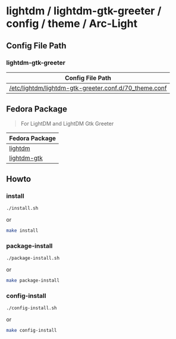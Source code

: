 
# lightdm / lightdm-gtk-greeter / config / theme / Arc-Light




## Config File Path

### lightdm-gtk-greeter

| Config File Path |
| --- |
| [/etc/lightdm/lightdm-gtk-greeter.conf.d/70_theme.conf](./asset/overlay/etc/lightdm/lightdm-gtk-greeter.conf.d/70_theme.conf) |




## Fedora Package

> For LightDM and LightDM Gtk Greeter

| Fedora Package |
| --- |
| [lightdm](https://packages.fedoraproject.org/pkgs/lightdm/lightdm/) |
| [lightdm-gtk](https://packages.fedoraproject.org/pkgs/lightdm-gtk/lightdm-gtk/) |




## Howto


### install

``` sh
./install.sh
```

or

``` sh
make install
```


### package-install

``` sh
./package-install.sh
```

or

``` sh
make package-install
```


### config-install

``` sh
./config-install.sh
```

or

``` sh
make config-install
```
